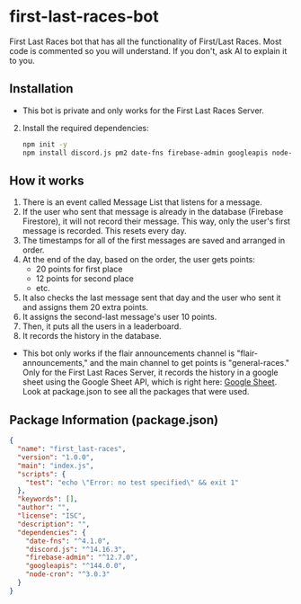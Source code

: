 # first-last-races-bot
First Last Races bot that has all the functionality of First/Last Races. Most code is commented so you will understand. If you don't, ask AI to explain it to you.

## Installation
- This bot is private and only works for the First Last Races Server.
2. Install the required dependencies:
    ```bash
    npm init -y
    npm install discord.js pm2 date-fns firebase-admin googleapis node-cron
    ```

## How it works
1. There is an event called Message List that listens for a message.
2. If the user who sent that message is already in the database (Firebase Firestore), it will not record their message. This way, only the user's first message is recorded. This resets every day.
3. The timestamps for all of the first messages are saved and arranged in order.
4. At the end of the day, based on the order, the user gets points:
   - 20 points for first place
   - 12 points for second place
   - etc.
5. It also checks the last message sent that day and the user who sent it and assigns them 20 extra points.
6. It assigns the second-last message's user 10 points.
7. Then, it puts all the users in a leaderboard.
8. It records the history in the database.
- This bot only works if the flair announcements channel is "flair-announcements," and the main channel to get points is "general-races."
Only for the First Last Races Server, it records the history in a google sheet using the Google Sheet API, which is right here: [Google Sheet](https://docs.google.com/spreadsheets/d/1CH85wIWmj0H6zgnjkNtHm_rYIlW_8AFM4z16G44W8ow/edit?gid=0#gid=0).
Look at package.json to see all the packages that were used.

## Package Information (package.json)
```json
{
  "name": "first_last-races",
  "version": "1.0.0",
  "main": "index.js",
  "scripts": {
    "test": "echo \"Error: no test specified\" && exit 1"
  },
  "keywords": [],
  "author": "",
  "license": "ISC",
  "description": "",
  "dependencies": {
    "date-fns": "^4.1.0",
    "discord.js": "^14.16.3",
    "firebase-admin": "^12.7.0",
    "googleapis": "^144.0.0",
    "node-cron": "^3.0.3"
  }
}
```
